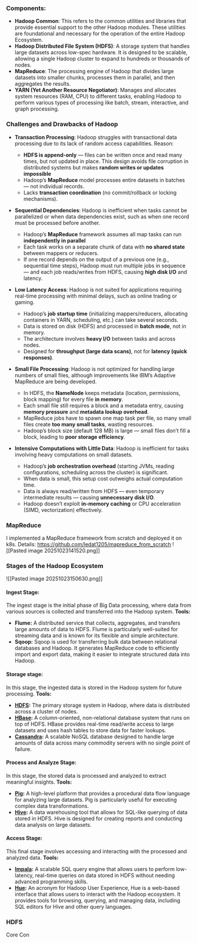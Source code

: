 ### Components: 
- **Hadoop Common**: This refers to the common utilities and libraries that provide essential support to the other Hadoop modules. These utilities are foundational and necessary for the operation of the entire Hadoop Ecosystem.
- **Hadoop Distributed File System (HDFS)**: A storage system that handles large datasets across low-spec hardware. It is designed to be scalable, allowing a single Hadoop cluster to expand to hundreds or thousands of nodes.
- **MapReduce**: The processing engine of Hadoop that divides large datasets into smaller chunks, processes them in parallel, and then aggregates the results.
- **YARN (Yet Another Resource Negotiator)**: Manages and allocates system resources (RAM, CPU) to different tasks, enabling Hadoop to perform various types of processing like batch, stream, interactive, and graph processing.

### Challenges and Drawbacks of Hadoop

- **Transaction Processing**: Hadoop struggles with transactional data processing due to its lack of random access capabilities.
	Reason:
	 - **HDFS is append-only** — files can be written once and read many times, but not updated in place. This design avoids file corruption in distributed systems but makes **random writes or updates impossible**
	- Hadoop’s **MapReduce** model processes entire datasets in batches — not individual records.
	- Lacks **transaction coordination** (no commit/rollback or locking mechanisms).


- **Sequential Dependencies**: Hadoop is inefficient when tasks cannot be parallelized or when data dependencies exist, such as when one record must be processed before another.
	- Hadoop’s **MapReduce** framework assumes all map tasks can run **independently in parallel**
	- Each task works on a separate chunk of data with **no shared state** between mappers or reducers.
	- If one record depends on the output of a previous one (e.g., sequential time steps), Hadoop must run multiple jobs in sequence — and each job reads/writes from HDFS, causing **high disk I/O** and latency.


- **Low Latency Access**: Hadoop is not suited for applications requiring real-time processing with minimal delays, such as online trading or gaming.
	- Hadoop’s **job startup time** (initializing mappers/reducers, allocating containers in YARN, scheduling, etc.) can take several seconds.
	- Data is stored on disk (HDFS) and processed in **batch mode**, not in memory.
	- The architecture involves **heavy I/O** between tasks and across nodes.
	- Designed for **throughput (large data scans)**, not for **latency (quick responses)**.



- **Small File Processing**: Hadoop is not optimized for handling large numbers of small files, although improvements like IBM’s Adaptive MapReduce are being developed.
	- In HDFS, the **NameNode** keeps metadata (location, permissions, block mapping) for every file **in memory**.
	- Each small file still requires a block and a metadata entry, causing **memory pressure** and **metadata lookup overhead**.
	- MapReduce jobs have to spawn one map task per file, so many small files create **too many small tasks**, wasting resources.
	- Hadoop’s block size (default 128 MB) is large — small files don’t fill a block, leading to **poor storage efficiency**.


- **Intensive Computations with Little Data**: Hadoop is inefficient for tasks involving heavy computations on small datasets.
	- Hadoop’s **job orchestration overhead** (starting JVMs, reading configurations, scheduling across the cluster) is significant.
	- When data is small, this setup cost outweighs actual computation time.
	- Data is always read/written from HDFS — even temporary intermediate results — causing **unnecessary disk I/O**.
	- Hadoop doesn’t exploit **in-memory caching** or CPU acceleration (SIMD, vectorization) effectively.


### MapReduce
I implemented a MapReduce framework from scratch and deployed it on k8s. Details: https://github.com/ledat1205/mapreduce_from_scratch
![[Pasted image 20251023141520.png]]

### Stages of the Hadoop Ecosystem 

![[Pasted image 20251023150630.png]]

#### Ingest Stage:
The ingest stage is the initial phase of Big Data processing, where data from various sources is collected and transferred into the Hadoop system.
**Tools:**
- **Flume:** A distributed service that collects, aggregates, and transfers large amounts of data to HDFS. Flume is particularly well-suited for streaming data and is known for its flexible and simple architecture.
- **Sqoop:** Sqoop is used for transferring bulk data between relational databases and Hadoop. It generates MapReduce code to efficiently import and export data, making it easier to integrate structured data into Hadoop.

#### Storage stage:
In this stage, the ingested data is stored in the Hadoop system for future processing.
**Tools:**
- [**HDFS**](https://hadoop.apache.org/docs/r1.2.1/hdfs_design.html)**:** The primary storage system in Hadoop, where data is distributed across a cluster of nodes.
- [**HBase**](https://hbase.apache.org/)**:** A column-oriented, non-relational database system that runs on top of HDFS. HBase provides real-time read/write access to large datasets and uses hash tables to store data for faster lookups.
- [**Cassandra**](https://medium.com/@thisis-Shitanshu/mastering-apache-cassandra-part-1-71257d54d70e)**:** A scalable NoSQL database designed to handle large amounts of data across many commodity servers with no single point of failure.

#### Process and Analyze Stage:
In this stage, the stored data is processed and analyzed to extract meaningful insights.
**Tools:**
- [**Pig**](https://pig.apache.org/)**:** A high-level platform that provides a procedural data flow language for analyzing large datasets. Pig is particularly useful for executing complex data transformations.
- [**Hive**](https://hive.apache.org/)**:** A data warehousing tool that allows for SQL-like querying of data stored in HDFS. Hive is designed for creating reports and conducting data analysis on large datasets.

#### Access Stage:
This final stage involves accessing and interacting with the processed and analyzed data.
**Tools:**
- [**Impala**](https://impala.apache.org/overview.html)**:** A scalable SQL query engine that allows users to perform low-latency, real-time queries on data stored in HDFS without needing advanced programming skills.
- [**Hue**](https://gethue.com/)**:** An acronym for Hadoop User Experience, Hue is a web-based interface that allows users to interact with the Hadoop ecosystem. It provides tools for browsing, querying, and managing data, including SQL editors for Hive and other query languages.

### HDFS
Core Con